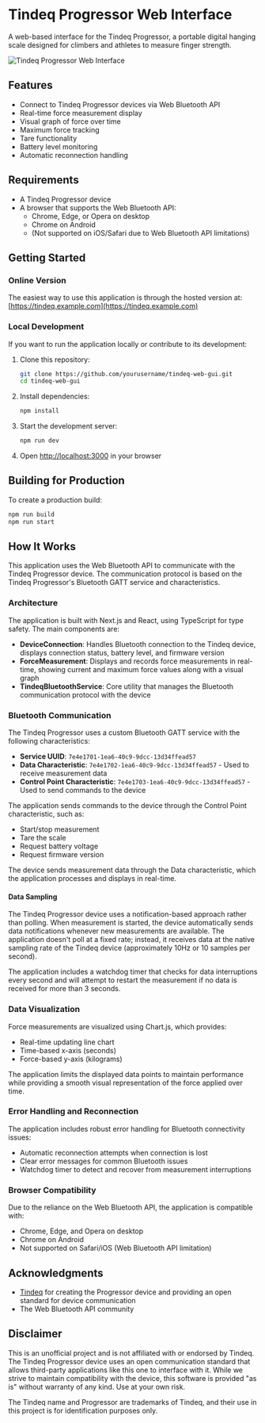 # Tindeq Progressor Web Interface

A web-based interface for the Tindeq Progressor, a portable digital hanging scale designed for climbers and athletes to measure finger strength.

<!-- Replace the placeholder with an actual screenshot of your application -->

![Tindeq Progressor Web Interface](public/screenshot.png)

## Features

- Connect to Tindeq Progressor devices via Web Bluetooth API
- Real-time force measurement display
- Visual graph of force over time
- Maximum force tracking
- Tare functionality
- Battery level monitoring
- Automatic reconnection handling

## Requirements

- A Tindeq Progressor device
- A browser that supports the Web Bluetooth API:
  - Chrome, Edge, or Opera on desktop
  - Chrome on Android
  - (Not supported on iOS/Safari due to Web Bluetooth API limitations)

## Getting Started

### Online Version

The easiest way to use this application is through the hosted version at:
[https://tindeq.example.com](https://tindeq.example.com)

### Local Development

If you want to run the application locally or contribute to its development:

1. Clone this repository:

   ```bash
   git clone https://github.com/yourusername/tindeq-web-gui.git
   cd tindeq-web-gui
   ```

2. Install dependencies:

   ```bash
   npm install
   ```

3. Start the development server:

   ```bash
   npm run dev
   ```

4. Open [http://localhost:3000](http://localhost:3000) in your browser

## Building for Production

To create a production build:

```bash
npm run build
npm run start
```

## How It Works

This application uses the Web Bluetooth API to communicate with the Tindeq Progressor device. The communication protocol is based on the Tindeq Progressor's Bluetooth GATT service and characteristics.

### Architecture

The application is built with Next.js and React, using TypeScript for type safety. The main components are:

- **DeviceConnection**: Handles Bluetooth connection to the Tindeq device, displays connection status, battery level, and firmware version
- **ForceMeasurement**: Displays and records force measurements in real-time, showing current and maximum force values along with a visual graph
- **TindeqBluetoothService**: Core utility that manages the Bluetooth communication protocol with the device

### Bluetooth Communication

The Tindeq Progressor uses a custom Bluetooth GATT service with the following characteristics:

- **Service UUID**: `7e4e1701-1ea6-40c9-9dcc-13d34ffead57`
- **Data Characteristic**: `7e4e1702-1ea6-40c9-9dcc-13d34ffead57` - Used to receive measurement data
- **Control Point Characteristic**: `7e4e1703-1ea6-40c9-9dcc-13d34ffead57` - Used to send commands to the device

The application sends commands to the device through the Control Point characteristic, such as:

- Start/stop measurement
- Tare the scale
- Request battery voltage
- Request firmware version

The device sends measurement data through the Data characteristic, which the application processes and displays in real-time.

#### Data Sampling

The Tindeq Progressor device uses a notification-based approach rather than polling. When measurement is started, the device automatically sends data notifications whenever new measurements are available. The application doesn't poll at a fixed rate; instead, it receives data at the native sampling rate of the Tindeq device (approximately 10Hz or 10 samples per second).

The application includes a watchdog timer that checks for data interruptions every second and will attempt to restart the measurement if no data is received for more than 3 seconds.

### Data Visualization

Force measurements are visualized using Chart.js, which provides:

- Real-time updating line chart
- Time-based x-axis (seconds)
- Force-based y-axis (kilograms)

The application limits the displayed data points to maintain performance while providing a smooth visual representation of the force applied over time.

### Error Handling and Reconnection

The application includes robust error handling for Bluetooth connectivity issues:

- Automatic reconnection attempts when connection is lost
- Clear error messages for common Bluetooth issues
- Watchdog timer to detect and recover from measurement interruptions

### Browser Compatibility

Due to the reliance on the Web Bluetooth API, the application is compatible with:

- Chrome, Edge, and Opera on desktop
- Chrome on Android
- Not supported on Safari/iOS (Web Bluetooth API limitation)

## Acknowledgments

- [Tindeq](https://tindeq.com) for creating the Progressor device and providing an open standard for device communication
- The Web Bluetooth API community

## Disclaimer

This is an unofficial project and is not affiliated with or endorsed by Tindeq. The Tindeq Progressor device uses an open communication standard that allows third-party applications like this one to interface with it. While we strive to maintain compatibility with the device, this software is provided "as is" without warranty of any kind. Use at your own risk.

The Tindeq name and Progressor are trademarks of Tindeq, and their use in this project is for identification purposes only.
